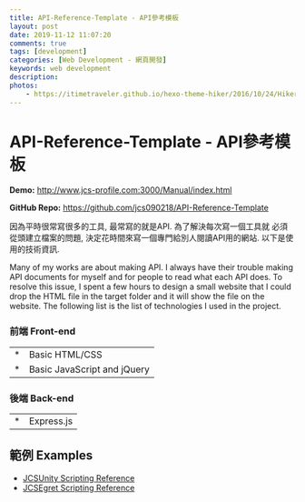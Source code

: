 ```yaml
---
title: API-Reference-Template - API參考模板
layout: post
date: 2019-11-12 11:07:20
comments: true
tags: [development]
categories: [Web Development - 網頁開發]
keywords: web development
description: 
photos:
	- https://itimetraveler.github.io/hexo-theme-hiker/2016/10/24/Hiker%E4%B8%BB%E9%A2%98%E9%A2%84%E8%A7%88/homepage-index.png
---
```


# API-Reference-Template - API參考模板

**Demo:** http://www.jcs-profile.com:3000/Manual/index.html

**GitHub Repo:** https://github.com/jcs090218/API-Reference-Template

因為平時很常寫很多的工具, 最常寫的就是API. 為了解決每次寫一個工具就
必須從頭建立檔案的問題,  決定花時間來寫一個專門給別人閱讀API用的網站. 
以下是使用的技術資訊.
  
Many of my works are about making API. I always have their trouble making 
API documents for myself and for people to read what each API does. To 
resolve this issue, I spent a few hours to design a small website that I 
could drop the HTML file in the target folder and it will show the file on 
the website. The following list is the list of technologies I used in the project.

### 前端 Front-end

<table>
  <tr>
    <td>*</td>
    <td>Basic HTML/CSS</td>
  </tr>
  <tr>
    <td>*</td>
    <td>Basic JavaScript and jQuery</td>
  </tr>
</table>

### 後端 Back-end

<table>
  <tr>
    <td>*</td>
    <td>Express.js</td>
  </tr>
</table>

## 範例 Examples

* [JCSUnity Scripting Reference](http://www.jcs-profile.com:3001/Manual/index.html)
* [JCSEgret Scripting Reference](http://www.jcs-profile.com:3002/Manual/index.html)
